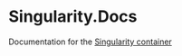 # Singularity.Docs
Documentation for the [Singularity container](https://github.com/Barsonax/Singularity)
